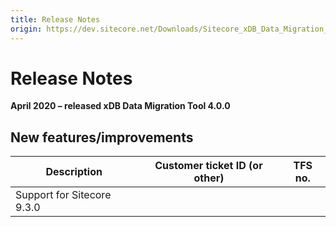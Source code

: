 ```yaml
---
title: Release Notes
origin: https://dev.sitecore.net/Downloads/Sitecore_xDB_Data_Migration_Tool/4x/xDB_Data_Migration_Tool_400/Release_Notes
---
```


# Release Notes

**April 2020 – released xDB Data Migration Tool 4.0.0**

## New features/improvements

 | Description | Customer ticket ID (or other) | TFS no. |
 | --- | --- | --- |
 | ​​Support for Sitecore 9.3.0 |  |  |